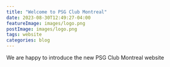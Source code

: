 ```yaml
---
title: "Welcome to PSG Club Montreal"
date: 2023-08-30T12:49:27-04:00
featureImage: images/logo.png
postImage: images/logo.png
tags: website
categories: blog
---
```


We are happy to introduce the new PSG Club Montreal website
